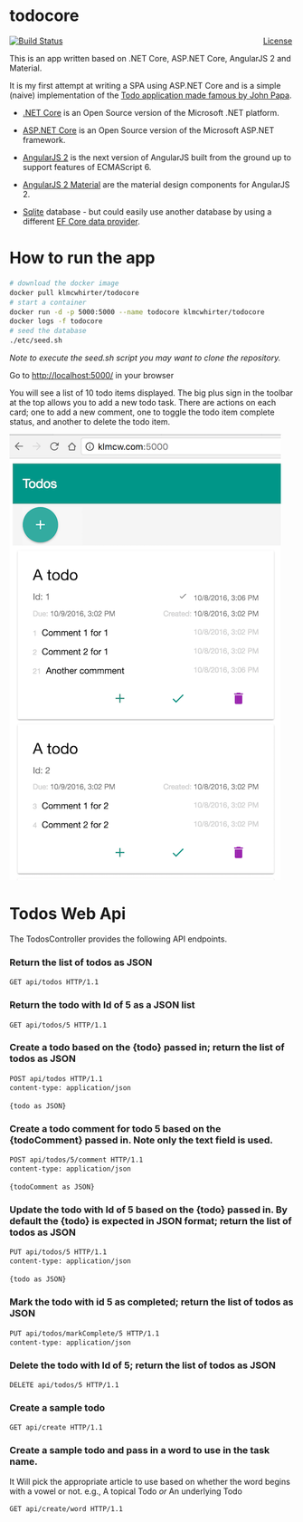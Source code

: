# todocore
<span style="float: right">[License](LICENSE)&nbsp;</span>
<span>[![Build Status](https://circleci.com/gh/klmcwhirter/todocore.svg?style=shield)](https://circleci.com/gh/klmcwhirter/todocore)</span>


This is an app written based on .NET Core, ASP.NET Core, AngularJS 2 and Material.

It is my first attempt at writing a SPA using ASP.NET Core and
is a simple (naive) implementation of the [Todo application made famous by John Papa](https://johnpapa.net/inside-the-asp-net-single-page-apps-template/).


* [.NET Core](http://dot.net) is an Open Source version of the Microsoft .NET platform.

* [ASP.NET Core](http://www.asp.net/core) is an Open Source version of the Microsoft ASP.NET framework.

* [AngularJS 2](https://angular.io/) is the next version of AngularJS built from the ground up to support features of ECMAScript 6.

* [AngularJS 2 Material](https://material.angular.io/) are the material design components for AngularJS 2.

* [Sqlite](https://www.sqlite.org/) database - but could easily use another database by using a different [EF Core data provider](https://docs.efproject.net/en/latest/providers/index.html#).

# How to run the app
```bash
# download the docker image
docker pull klmcwhirter/todocore
# start a container
docker run -d -p 5000:5000 --name todocore klmcwhirter/todocore
docker logs -f todocore
# seed the database
./etc/seed.sh
```
*Note to execute the seed.sh script you may want to clone the repository.*

Go to [http://localhost:5000/](http://localhost:5000/) in your browser

You will see a list of 10 todo items displayed. The big plus sign in the toolbar at the top allows you to add a new todo task. There are actions on each card; one to add a new comment, one to toggle the todo item
complete status, and another to delete the todo item.

![todocore screenshot](todocore-screenshot.png)

# Todos Web Api
The TodosController provides the following API endpoints.

### Return the list of todos as JSON
```http
GET api/todos HTTP/1.1
```

### Return the todo with Id of 5 as a JSON list
```http
GET api/todos/5 HTTP/1.1
```

### Create a todo based on the {todo} passed in; return the list of todos as JSON
```http
POST api/todos HTTP/1.1
content-type: application/json

{todo as JSON}
```

### Create a todo comment for todo 5 based on the {todoComment} passed in. Note only the text field is used.
```http
POST api/todos/5/comment HTTP/1.1
content-type: application/json

{todoComment as JSON}
```

### Update the todo with Id of 5 based on the {todo} passed in. By default the {todo} is expected in JSON format; return the list of todos as JSON
```http
PUT api/todos/5 HTTP/1.1
content-type: application/json

{todo as JSON}
```

### Mark the todo with id 5 as completed; return the list of todos as JSON
```http
PUT api/todos/markComplete/5 HTTP/1.1
content-type: application/json

```

### Delete the todo with Id of 5; return the list of todos as JSON
```http
DELETE api/todos/5 HTTP/1.1
```

### Create a sample todo
```http
GET api/create HTTP/1.1
```

### Create a sample todo and pass in a word to use in the task name.
It Will pick the appropriate article to use based on whether the word begins with a vowel or not. e.g., A topical Todo *or* An underlying Todo
```http
GET api/create/word HTTP/1.1
```

